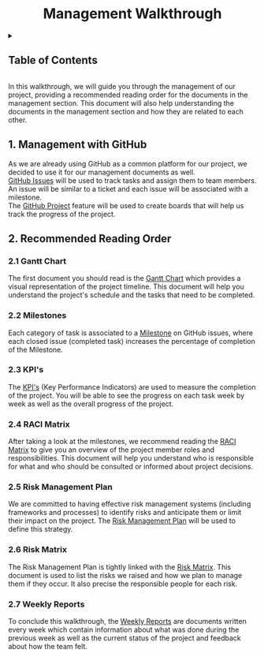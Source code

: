 <h1 align="center"> Management Walkthrough </h1>


<details>
<summary>

## Table of Contents

</summary>

- [Table of Contents](#table-of-contents)
- [1. Management with GitHub](#1-management-with-github)
- [2. Recommended Reading Order](#2-recommended-reading-order)
  - [2.1 Gantt Chart](#21-gantt-chart)
  - [2.2 Milestones](#22-milestones)
  - [2.3 KPI's](#23-kpis)
  - [2.4 RACI Matrix](#24-raci-matrix)
  - [2.5 Risk Management Plan](#25-risk-management-plan)
  - [2.6 Risk Matrix](#26-risk-matrix)
  - [2.7 Weekly Reports](#27-weekly-reports)

</details>

In this walkthrough, we will guide you through the management of our project, providing a recommended reading order for the documents in the management section. This document will also help understanding the documents in the management section and how they are related to each other.

## 1. Management with GitHub

As we are already using GitHub as a common platform for our project, we decided to use it for our management documents as well. \
[GitHub Issues](https://github.com/algosup/2023-2024-project-4-sportshield-team-8/issues) will be used to track tasks and assign them to team members. An issue will be similar to a ticket and each issue will be associated with a milestone. \
The [GitHub Project](https://github.com/orgs/algosup/projects/24/views/1) feature will be used to create boards that will help us track the progress of the project.

## 2. Recommended Reading Order

### 2.1 Gantt Chart

The first document you should read is the [Gantt Chart](https://github.com/orgs/algosup/projects/24/views/6) which provides a visual representation of the project timeline. This document will help you understand the project's schedule and the tasks that need to be completed.

### 2.2 Milestones

Each category of task is associated to a [Milestone](https://github.com/algosup/2023-2024-project-4-sportshield-team-8/milestones) on GitHub issues, where each closed issue (completed task) increases the percentage of completion of the Milestone.

### 2.3 KPI's

The [KPI's](https://docs.google.com/spreadsheets/d/1U9acaFEGgZtiHfwvuzBhYsWvbLKfg3b1RObZ-7IJ1BU/edit?usp=sharing) (Key Performance Indicators) are used to measure the completion of the project. You will be able to see the progress on each task week by week as well as the overall progress of the project.

### 2.4 RACI Matrix

After taking a look at the milestones, we recommend reading the [RACI Matrix](https://github.com/algosup/2023-2024-project-4-sportshield-team-8/blob/Documents/documents/management/managementArtefacts/RACI.pdf) to give you an overview of the project member roles and responsibilities. This document will help you understand who is responsible for what and who should be consulted or informed about project decisions.

### 2.5 Risk Management Plan

We are committed to having effective risk management
systems (including frameworks and processes) to identify risks and anticipate them or limit their impact on the project. The [Risk Management Plan](https://github.com/algosup/2023-2024-project-4-sportshield-team-8/blob/Documents/documents/management/managementArtefacts/riskManagementPlan.md) will be used to define this strategy.

### 2.6 Risk Matrix

The Risk Management Plan is tightly linked with the [Risk Matrix](https://docs.google.com/spreadsheets/d/1QgjEpX6zDKX6CISM6p01qlBDyDhuG23k/edit?usp=sharing&ouid=106192134047636225563&rtpof=true&sd=true). This document is used to list the risks we raised and how we plan to manage them if they occur. It also precise the responsible people for each risk.

### 2.7 Weekly Reports

To conclude this walkthrough, the [Weekly Reports](https://github.com/algosup/2023-2024-project-4-sportshield-team-8/blob/Documents/documents/management/managementArtefacts/weeklyReports/) are documents written every week which contain information about what was done during the previous week as well as the current status of the project and feedback about how the team felt.











